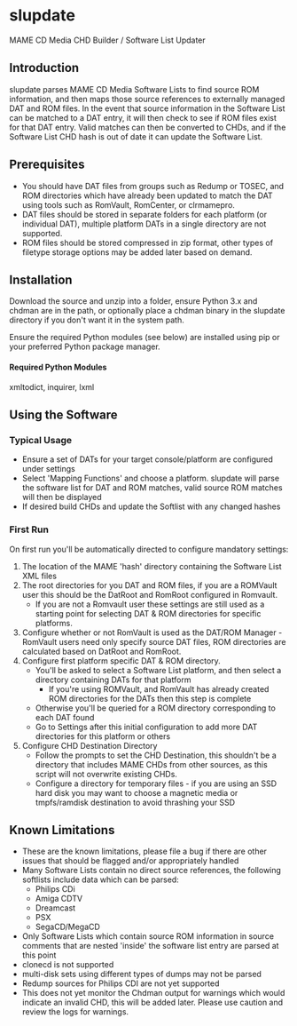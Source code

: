 # slupdate
MAME CD Media CHD Builder / Software List Updater
 
## Introduction
slupdate parses MAME CD Media Software Lists to find source ROM information, and then maps those source references to externally managed DAT and ROM files. In the event that source information in the Software List can be matched to a DAT entry, it will then check to see if ROM files exist for that DAT entry. Valid matches can then be converted to CHDs, and if the Software List CHD hash is out of date it can update the Software List.

## Prerequisites
* You should have DAT files from groups such as Redump or TOSEC, and ROM directories which have already been updated to match the DAT using tools such as RomVault, RomCenter, or clrmamepro.
* DAT files should be stored in separate folders for each platform (or individual DAT), multiple platform DATs in a single directory are not supported.
* ROM files should be stored compressed in zip format, other types of filetype storage options may be added later based on demand.

## Installation
Download the source and unzip into a folder, ensure Python 3.x and chdman are in the path, or optionally place a chdman binary in the slupdate directory if you don't want it in the system path.

Ensure the required Python modules (see below) are installed using pip or your preferred Python package manager.

#### Required Python Modules

xmltodict, inquirer, lxml


## Using the Software
### Typical Usage
* Ensure a set of DATs for your target console/platform are configured under settings
* Select 'Mapping Functions' and choose a platform. slupdate will parse the software list for DAT and ROM matches, valid source ROM matches will then be displayed
* If desired build CHDs and update the Softlist with any changed hashes

### First Run
On first run you'll be automatically directed to configure mandatory settings:
1. The location of the MAME 'hash' directory containing the Software List XML files
2. The root directories for you DAT and ROM files, if you are a ROMVault user this should be the DatRoot and RomRoot configured in Romvault.  
   * If you are not a Romvault user these settings are still used as a starting point for selecting DAT & ROM directories for specific platforms.
3. Configure whether or not RomVault is used as the DAT/ROM Manager - RomVault users need only specify source DAT files, ROM directories are calculated based on DatRoot and RomRoot.
4. Configure first platform specific DAT & ROM directory.
    * You'll be asked to select a Software List platform, and then select a directory containing DATs for that platform
		- If you're using ROMVault, and RomVault has already created ROM directories for the DATs then this step is complete
    * Otherwise you'll be queried for a ROM directory corresponding to each DAT found
    * Go to Settings after this initial configuration to add more DAT directories for this platform or others
5. Configure CHD Destination Directory
	* Follow the prompts to set the CHD Destination, this shouldn't be a directory that includes MAME CHDs from other sources, as this script will not overwrite existing CHDs.
    * Configure a directory for temporary files - if you are using an SSD hard disk you may want to choose a magnetic media or tmpfs/ramdisk destination to avoid thrashing your SSD

## Known Limitations
* These are the known limitations, please file a bug if there are other issues that should be flagged and/or appropriately handled
* Many Software Lists contain no direct source references, the following softlists include data which can be parsed:
  - Philips CDi
  - Amiga CDTV
  - Dreamcast
  - PSX
  - SegaCD/MegaCD
* Only Software Lists which contain source ROM information in source comments that are nested 'inside' the software list entry are parsed at this point
* clonecd is not supported
* multi-disk sets using different types of dumps may not be parsed
* Redump sources for Philips CDI are not yet supported
* This does not yet monitor the Chdman output for warnings which would indicate an invalid CHD, this will be added later.  Please use caution and review the logs for warnings.



